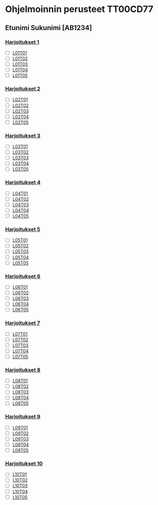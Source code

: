 # Ohjelmoinnin perusteet TT00CD77

## Etunimi Sukunimi [AB1234]

### [Harjoitukset 1](https://tt00cd77-python.pages.labranet.jamk.fi/material/harjoitukset/harjoitukset01/)
- [ ] [L01T01](L01/L01T01.py)
- [ ] [L01T02](L01/L01T02.py)
- [ ] [L01T03](L01/L01T03.py)
- [ ] [L01T04](L01/L01T04.py)
- [ ] [L01T05](L01/L01T05.py)

### [Harjoitukset 2](https://tt00cd77-python.pages.labranet.jamk.fi/material/harjoitukset/harjoitukset02/)
- [ ] [L02T01](L02/L02T01.py)
- [ ] [L02T02](L02/L02T02.py)
- [ ] [L02T03](L02/L02T03.py)
- [ ] [L02T04](L02/L02T04.py)
- [ ] [L02T05](L02/L02T05.py)

### [Harjoitukset 3](https://tt00cd77-python.pages.labranet.jamk.fi/material/harjoitukset/harjoitukset03/)
- [ ] [L03T01](L03/L03T01.py)
- [ ] [L03T02](L03/L03T02.py)
- [ ] [L03T03](L03/L03T03.py)
- [ ] [L03T04](L03/L03T04.py)
- [ ] [L03T05](L03/L03T05.py)

### [Harjoitukset 4](https://tt00cd77-python.pages.labranet.jamk.fi/material/harjoitukset/harjoitukset04/)
- [ ] [L04T01](L04/L04T01.py)
- [ ] [L04T02](L04/L04T02.py)
- [ ] [L04T03](L04/L04T03.py)
- [ ] [L04T04](L04/L04T04.py)
- [ ] [L04T05](L04/L04T05.py)

### [Harjoitukset 5](https://tt00cd77-python.pages.labranet.jamk.fi/material/harjoitukset/harjoitukset05/)
- [ ] [L05T01](L05/L05T01.py)
- [ ] [L05T02](L05/L05T02.py)
- [ ] [L05T03](L05/L05T03.py)
- [ ] [L05T04](L05/L05T04.py)
- [ ] [L05T05](L05/L05T05.py)

### [Harjoitukset 6](https://tt00cd77-python.pages.labranet.jamk.fi/material/harjoitukset/harjoitukset06/)
- [ ] [L06T01](L06/L06T01.py)
- [ ] [L06T02](L06/L06T02.py)
- [ ] [L06T03](L06/L06T03.py)
- [ ] [L06T04](L06/L06T04.py)
- [ ] [L06T05](L06/L06T05.py)

### [Harjoitukset 7](https://tt00cd77-python.pages.labranet.jamk.fi/material/harjoitukset/harjoitukset07/)
- [ ] [L07T01](L07/L07T01.py)
- [ ] [L07T02](L07/L07T02.py)
- [ ] [L07T03](L07/L07T03.py)
- [ ] [L07T04](L07/L07T04.py)
- [ ] [L07T05](L07/L07T05.py)

### [Harjoitukset 8](https://tt00cd77-python.pages.labranet.jamk.fi/material/harjoitukset/harjoitukset08/)
- [ ] [L08T01](L08/L08T01.py)
- [ ] [L08T02](L08/L08T02.py)
- [ ] [L08T03](L08/L08T03.py)
- [ ] [L08T04](L08/L08T04.py)
- [ ] [L08T05](L08/L08T05.py)

### [Harjoitukset 9](https://tt00cd77-python.pages.labranet.jamk.fi/material/harjoitukset/harjoitukset09/)
- [ ] [L09T01](L09/L09T01.py)
- [ ] [L09T02](L09/L09T02.py)
- [ ] [L09T03](L09/L09T03.py)
- [ ] [L09T04](L09/L09T04.py)
- [ ] [L09T05](L09/L09T05.py)

### [Harjoitukset 10](https://tt00cd77-python.pages.labranet.jamk.fi/material/harjoitukset/harjoitukset10/)
- [ ] [L10T01](L10/L10T01.py)
- [ ] [L10T02](L10/L10T02.py)
- [ ] [L10T03](L10/L10T03.py)
- [ ] [L10T04](L10/L10T04.py)
- [ ] [L10T05](L10/L10T05.py)
